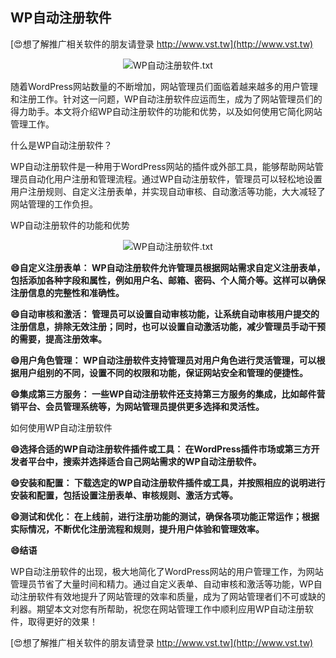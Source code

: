 ## **WP自动注册软件**

[😍想了解推广相关软件的朋友请登录 http://www.vst.tw](http://www.vst.tw)

 <center><img src="https://vst.tw/MP4/tuiguang/png/0.png" alt="WP自动注册软件.txt"></center>

随着WordPress网站数量的不断增加，网站管理员们面临着越来越多的用户管理和注册工作。针对这一问题，WP自动注册软件应运而生，成为了网站管理员们的得力助手。本文将介绍WP自动注册软件的功能和优势，以及如何使用它简化网站管理工作。

什么是WP自动注册软件？

WP自动注册软件是一种用于WordPress网站的插件或外部工具，能够帮助网站管理员自动化用户注册和管理流程。通过WP自动注册软件，管理员可以轻松地设置用户注册规则、自定义注册表单，并实现自动审核、自动激活等功能，大大减轻了网站管理的工作负担。

WP自动注册软件的功能和优势

 <center><img src="https://vst.tw/MP4/tuiguang/png/2.png" alt="WP自动注册软件.txt"></center>

**😄自定义注册表单： WP自动注册软件允许管理员根据网站需求自定义注册表单，包括添加各种字段和属性，例如用户名、邮箱、密码、个人简介等。这样可以确保注册信息的完整性和准确性。**

**😄自动审核和激活： 管理员可以设置自动审核功能，让系统自动审核用户提交的注册信息，排除无效注册；同时，也可以设置自动激活功能，减少管理员手动干预的需要，提高注册效率。**

**😄用户角色管理： WP自动注册软件支持管理员对用户角色进行灵活管理，可以根据用户组别的不同，设置不同的权限和功能，保证网站安全和管理的便捷性。**

**😄集成第三方服务： 一些WP自动注册软件还支持第三方服务的集成，比如邮件营销平台、会员管理系统等，为网站管理员提供更多选择和灵活性。**

如何使用WP自动注册软件

**😄选择合适的WP自动注册软件插件或工具： 在WordPress插件市场或第三方开发者平台中，搜索并选择适合自己网站需求的WP自动注册软件。**

**😄安装和配置： 下载选定的WP自动注册软件插件或工具，并按照相应的说明进行安装和配置，包括设置注册表单、审核规则、激活方式等。**

**😄测试和优化： 在上线前，进行注册功能的测试，确保各项功能正常运作；根据实际情况，不断优化注册流程和规则，提升用户体验和管理效率。**

**😄结语**

WP自动注册软件的出现，极大地简化了WordPress网站的用户管理工作，为网站管理员节省了大量时间和精力。通过自定义表单、自动审核和激活等功能，WP自动注册软件有效地提升了网站管理的效率和质量，成为了网站管理者们不可或缺的利器。期望本文对您有所帮助，祝您在网站管理工作中顺利应用WP自动注册软件，取得更好的效果！

[😍想了解推广相关软件的朋友请登录 http://www.vst.tw](http://www.vst.tw)



